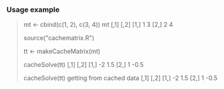 ### Usage example


<!-- -->
> mt <- cbind(c(1, 2), c(3, 4))
> mt
     [,1] [,2]
[1,]    1    3
[2,]    2    4
> 
> source("cachematrix.R")
> 
> tt <- makeCacheMatrix(mt)
> 
> cacheSolve(tt)
     [,1] [,2]
[1,]   -2  1.5
[2,]    1 -0.5
> 
> 
> 
> cacheSolve(tt)
getting from cached data
     [,1] [,2]
[1,]   -2  1.5
[2,]    1 -0.5
>
